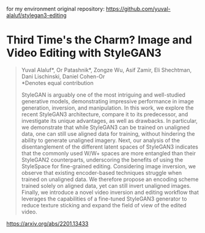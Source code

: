for my environment
original repository:
https://github.com/yuval-alaluf/stylegan3-editing 

# Third Time's the Charm? Image and Video Editing with StyleGAN3

> Yuval Alaluf*, Or Patashnik*, Zongze Wu, Asif Zamir, Eli Shechtman, Dani Lischinski, Daniel Cohen-Or  
> *Denotes equal contribution  
> 
> StyleGAN is arguably one of the most intriguing and well-studied generative models, demonstrating impressive performance in image generation, inversion, and manipulation. In this work, we explore the recent StyleGAN3 architecture, compare it to its predecessor, and investigate its unique advantages, as well as drawbacks. In particular, we demonstrate that while StyleGAN3 can be trained on unaligned data, one can still use aligned data for training, without hindering the ability to generate unaligned imagery. Next, our analysis of the disentanglement of the different latent spaces of StyleGAN3 indicates that the commonly used W/W+ spaces are more entangled than their StyleGAN2 counterparts, underscoring the benefits of using the StyleSpace for fine-grained editing. Considering image inversion, we observe that existing encoder-based techniques struggle when trained on unaligned data. We therefore propose an encoding scheme trained solely on aligned data, yet can still invert unaligned images. Finally, we introduce a novel video inversion and editing workflow that leverages the capabilities of a fine-tuned StyleGAN3 generator to reduce texture sticking and expand the field of view of the edited video.

https://arxiv.org/abs/2201.13433

